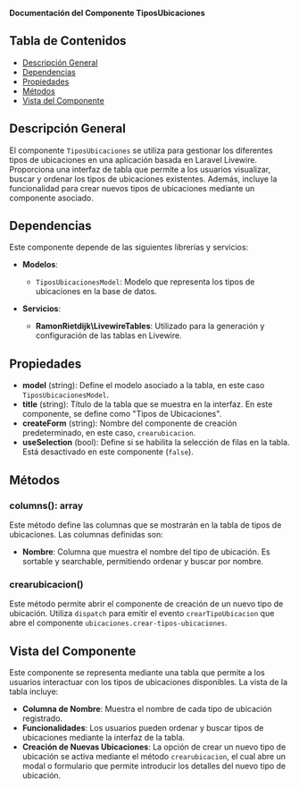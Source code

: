 **Documentación del Componente TiposUbicaciones**

## Tabla de Contenidos
- [Descripción General](#descripción-general)
- [Dependencias](#dependencias)
- [Propiedades](#propiedades)
- [Métodos](#métodos)
- [Vista del Componente](#vista-del-componente)

## Descripción General
El componente `TiposUbicaciones` se utiliza para gestionar los diferentes tipos de ubicaciones en una aplicación basada en Laravel Livewire. Proporciona una interfaz de tabla que permite a los usuarios visualizar, buscar y ordenar los tipos de ubicaciones existentes. Además, incluye la funcionalidad para crear nuevos tipos de ubicaciones mediante un componente asociado.

## Dependencias
Este componente depende de las siguientes librerías y servicios:

- **Modelos**:
  - `TiposUbicacionesModel`: Modelo que representa los tipos de ubicaciones en la base de datos.

- **Servicios**:
  - **RamonRietdijk\LivewireTables**: Utilizado para la generación y configuración de las tablas en Livewire.

## Propiedades
- **model** (string): Define el modelo asociado a la tabla, en este caso `TiposUbicacionesModel`.
- **title** (string): Título de la tabla que se muestra en la interfaz. En este componente, se define como "Tipos de Ubicaciones".
- **createForm** (string): Nombre del componente de creación predeterminado, en este caso, `crearubicacion`.
- **useSelection** (bool): Define si se habilita la selección de filas en la tabla. Está desactivado en este componente (`false`).

## Métodos
### columns(): array
Este método define las columnas que se mostrarán en la tabla de tipos de ubicaciones. Las columnas definidas son:
- **Nombre**: Columna que muestra el nombre del tipo de ubicación. Es sortable y searchable, permitiendo ordenar y buscar por nombre.

### crearubicacion()
Este método permite abrir el componente de creación de un nuevo tipo de ubicación. Utiliza `dispatch` para emitir el evento `crearTipoUbicacion` que abre el componente `ubicaciones.crear-tipos-ubicaciones`.

## Vista del Componente
Este componente se representa mediante una tabla que permite a los usuarios interactuar con los tipos de ubicaciones disponibles. La vista de la tabla incluye:
- **Columna de Nombre**: Muestra el nombre de cada tipo de ubicación registrado.
- **Funcionalidades**: Los usuarios pueden ordenar y buscar tipos de ubicaciones mediante la interfaz de la tabla.
- **Creación de Nuevas Ubicaciones**: La opción de crear un nuevo tipo de ubicación se activa mediante el método `crearubicacion`, el cual abre un modal o formulario que permite introducir los detalles del nuevo tipo de ubicación.

